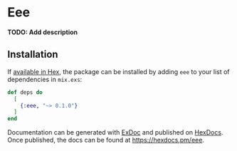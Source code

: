 # Eee

**TODO: Add description**

## Installation

If [available in Hex](https://hex.pm/docs/publish), the package can be installed
by adding `eee` to your list of dependencies in `mix.exs`:

```elixir
def deps do
  [
    {:eee, "~> 0.1.0"}
  ]
end
```

Documentation can be generated with [ExDoc](https://github.com/elixir-lang/ex_doc)
and published on [HexDocs](https://hexdocs.pm). Once published, the docs can
be found at <https://hexdocs.pm/eee>.

